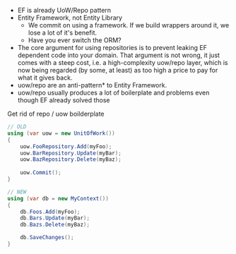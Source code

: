 
* EF is already UoW/Repo pattern
* Entity Framework, not Entity Library
    * We commit on using a framework. If we build wrappers around it, we lose a lot of it's benefit.
    * Have you ever switch the ORM?
* The core argument for using repositories is to prevent leaking EF dependent code into your domain. That argument is not wrong, it just comes with a steep cost, i.e. a high-complexity uow/repo layer, which is now being regarded (by some, at least) as too high a price to pay for what it gives back.
* uow/repo are an anti-pattern* to Entity Framework.
* uow/repo usually produces a lot of boilerplate and problems even though EF already solved those


Get rid of repo / uow boilderplate
```cs
// OLD
using (var uow = new UnitOfWork())
{
    uow.FooRepository.Add(myFoo);
    uow.BarRepository.Update(myBar);
    uow.BazRepository.Delete(myBaz);
   
    uow.Commit();
}
```

```cs
// NEW
using (var db = new MyContext())
{
    db.Foos.Add(myFoo);
    db.Bars.Update(myBar);
    db.Bazs.Delete(myBaz);

    db.SaveChanges();
}
```


